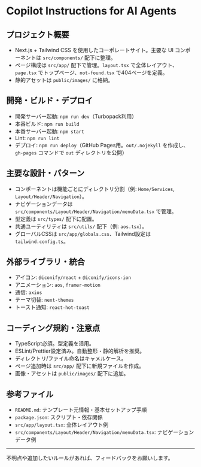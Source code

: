 # Copilot Instructions for AI Agents

## プロジェクト概要
- Next.js + Tailwind CSS を使用したコーポレートサイト。主要な UI コンポーネントは `src/components/` 配下に整理。
- ページ構成は `src/app/` 配下で管理。`layout.tsx` で全体レイアウト、`page.tsx` でトップページ、`not-found.tsx` で404ページを定義。
- 静的アセットは `public/images/` に格納。

## 開発・ビルド・デプロイ
- 開発サーバー起動: `npm run dev`（Turbopack利用）
- 本番ビルド: `npm run build`
- 本番サーバー起動: `npm start`
- Lint: `npm run lint`
- デプロイ: `npm run deploy`（GitHub Pages用。`out/.nojekyll` を作成し、`gh-pages` コマンドで `out` ディレクトリを公開）

## 主要な設計・パターン
- コンポーネントは機能ごとにディレクトリ分割（例: `Home/Services`, `Layout/Header/Navigation`）。
- ナビゲーションデータは `src/components/Layout/Header/Navigation/menuData.tsx` で管理。
- 型定義は `src/types/` 配下に配置。
- 共通ユーティリティは `src/utils/` 配下（例: `aos.tsx`）。
- グローバルCSSは `src/app/globals.css`、Tailwind設定は `tailwind.config.ts`。

## 外部ライブラリ・統合
- アイコン: `@iconify/react` + `@iconify/icons-ion`
- アニメーション: `aos`, `framer-motion`
- 通信: `axios`
- テーマ切替: `next-themes`
- トースト通知: `react-hot-toast`

## コーディング規約・注意点
- TypeScript必須。型定義を活用。
- ESLint/Prettier設定済み。自動整形・静的解析を推奨。
- ディレクトリ/ファイル命名はキャメルケース。
- ページ追加時は `src/app/` 配下に新規ファイルを作成。
- 画像・アセットは `public/images/` 配下に追加。

## 参考ファイル
- `README.md`: テンプレート元情報・基本セットアップ手順
- `package.json`: スクリプト・依存関係
- `src/app/layout.tsx`: 全体レイアウト例
- `src/components/Layout/Header/Navigation/menuData.tsx`: ナビゲーションデータ例

---

不明点や追加したいルールがあれば、フィードバックをお願いします。
